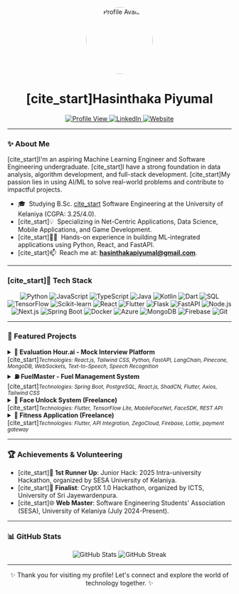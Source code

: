 <p align="center">
  <img src="https://avatars.githubusercontent.com/u/73817304?v=4" alt="Profile Avatar" style="border-radius: 50%; width: 150px;" />
</p>

<h1 align="center">
  [cite_start]Hasinthaka Piyumal 
</h1>

<p align="center">
  <a href="https://github.com/HasinthakaPiyumal" target="_blank">
    <img src="https://img.shields.io/badge/Profile-View-blue?style=for-the-badge&logo=github" alt="Profile View">
  </a>
  <a href="https://linkedin.com/in/hasinthaka-piyumal" target="_blank">
    <img src="https://img.shields.io/badge/LinkedIn-0077B5?style=for-the-badge&logo=linkedin&logoColor=white" alt="LinkedIn"/>
  </a>
   <a href="http://www.hasinthaka.com" target="_blank">
    <img src="https://img.shields.io/badge/Website-4A90E2?style=for-the-badge&logo=About.me&logoColor=white" alt="Website"/>
  </a>
</p>

---

### ✨ About Me

[cite_start]I'm an aspiring Machine Learning Engineer and Software Engineering undergraduate. [cite_start]I have a strong foundation in data analysis, algorithm development, and full-stack development. [cite_start]My passion lies in using AI/ML to solve real-world problems and contribute to impactful projects.

- 🎓 &nbsp;Studying B.Sc. [cite_start](Hons.) Software Engineering at the University of Kelaniya (CGPA: 3.25/4.0).
- [cite_start]💡 &nbsp;Specializing in Net-Centric Applications, Data Science, Mobile Applications, and Game Development.
- [cite_start]👨‍💻 &nbsp;Hands-on experience in building ML-integrated applications using Python, React, and FastAPI.
- [cite_start]📫 &nbsp;Reach me at: **hasinthakapiyumal@gmail.com**.

---

### [cite_start]🚀 Tech Stack 

<p align="center">
    <img src="https://img.shields.io/badge/Python-3776AB?style=for-the-badge&logo=python&logoColor=white" alt="Python" />
    <img src="https://img.shields.io/badge/JavaScript-F7DF1E?style=for-the-badge&logo=javascript&logoColor=black" alt="JavaScript" />
    <img src="https://img.shields.io/badge/TypeScript-3178C6?style=for-the-badge&logo=typescript&logoColor=white" alt="TypeScript" />
    <img src="https://img.shields.io/badge/Java-ED8B00?style=for-the-badge&logo=openjdk&logoColor=white" alt="Java" />
    <img src="https://img.shields.io/badge/Kotlin-7F52FF?style=for-the-badge&logo=kotlin&logoColor=white" alt="Kotlin" />
    <img src="https://img.shields.io/badge/Dart-0175C2?style=for-the-badge&logo=dart&logoColor=white" alt="Dart" />
    <img src="https://img.shields.io/badge/SQL-4479A1?style=for-the-badge&logo=postgresql&logoColor=white" alt="SQL" />
    <img src="https://img.shields.io/badge/TensorFlow-FF6F00?style=for-the-badge&logo=tensorflow&logoColor=white" alt="TensorFlow" />
    <img src="https://img.shields.io/badge/scikit--learn-F7931E?style=for-the-badge&logo=scikit-learn&logoColor=white" alt="Scikit-learn" />
    <img src="https://img.shields.io/badge/React-20232A?style=for-the-badge&logo=react&logoColor=61DAFB" alt="React" />
    <img src="https://img.shields.io/badge/Flutter-02569B?style=for-the-badge&logo=flutter&logoColor=white" alt="Flutter" />
    <img src="https://img.shields.io/badge/Flask-000000?style=for-the-badge&logo=flask&logoColor=white" alt="Flask" />
    <img src="https://img.shields.io/badge/FastAPI-009688?style=for-the-badge&logo=fastapi&logoColor=white" alt="FastAPI" />
    <img src="https://img.shields.io/badge/Node.js-339933?style=for-the-badge&logo=nodedotjs&logoColor=white" alt="Node.js" />
    <img src="https://img.shields.io/badge/Next.js-000000?style=for-the-badge&logo=nextdotjs&logoColor=white" alt="Next.js" />
    <img src="https://img.shields.io/badge/Spring-6DB33F?style=for-the-badge&logo=spring&logoColor=white" alt="Spring Boot" />
    <img src="https://img.shields.io/badge/Docker-2496ED?style=for-the-badge&logo=docker&logoColor=white" alt="Docker" />
    <img src="https://img.shields.io/badge/Azure-0078D4?style=for-the-badge&logo=microsoftazure&logoColor=white" alt="Azure" />
    <img src="https://img.shields.io/badge/MongoDB-47A248?style=for-the-badge&logo=mongodb&logoColor=white" alt="MongoDB" />
    <img src="https://img.shields.io/badge/Firebase-FFCA28?style=for-the-badge&logo=firebase&logoColor=black" alt="Firebase" />
    <img src="https://img.shields.io/badge/Git-F05032?style=for-the-badge&logo=git&logoColor=white" alt="Git" />
</p>

---

### 📂 Featured Projects

<details>
<summary>
  <strong>🤖 Evaluation Hour.ai - Mock Interview Platform</strong>
  <br>
  [cite_start]<small><em>Technologies: React.js, Tailwind CSS, Python, FastAPI, LangChain, Pinecone, MongoDB, WebSockets, Text-to-Speech, Speech Recognition </em></small>
</summary>
<br>
[cite_start]Building an AI-powered platform for mock interviews with real-time chat and voice interactions.
<ul>
  [cite_start]<li>Uses LangChain to connect with LLMs, Pinecone to store interview questions as vector embeddings, and MongoDB for user/session data.</li>
  [cite_start]<li>Includes speech recognition, text-to-speech, and personalized feedback based on responses.</li>
  [cite_start]<li><b>Keywords:</b> mock interviews, LLMs, voice interaction, semantic search, career tech.</li>
</ul>
</details>

<details>
<summary>
  <strong>⛽ FuelMaster - Fuel Management System</strong>
  <br>
  [cite_start]<small><em>Technologies: Spring Boot, PostgreSQL, React.js, ShadCN, Flutter, Axios, Tailwind CSS </em></small>
</summary>
<br>
[cite_start]Developed a full-stack fuel management system for vehicle owners and fuel stations.
<ul>
    [cite_start]<li>Key features included fuel station and vehicle owner registration, vehicle registration with QR code generation and renewal, a mobile QR scanner app for pumpers, and real-time fuel quota updates via SMS.</li>
    <li>The system included OTP-based registration and a mock integration with a government vehicle registry.</li>
    <li><b>Keywords:</b> QR code authentication, real-time fuel quota, SMS & OTP verification, Heroku.</li>
</ul>
</details>

<details>
<summary>
  <strong>🚪 Face Unlock System (Freelance)</strong>
  <br>
  [cite_start]<small><em>Technologies: Flutter, TensorFlow Lite, MobileFaceNet, FaceSDK, REST API </em></small>
</summary>
<br>
[cite_start]Built a Flutter-based door unlock system using on-device face recognition (TFLite + MobileFaceNet).
<ul>
    <li>Unrecognized users were verified via a fitness app QR scan, which also registered new faces automatically.</li>
    <li><b>Keywords:</b> Face recognition, biometric authentication, fallback QR flow, automated registration.</li>
</ul>
</details>

<details>
<summary>
  <strong>💪 Fitness Application (Freelance)</strong>
  <br>
  [cite_start]<small><em>Technologies: Flutter, API Integration, ZegoCloud, Firebase, Lottie, payment gateway </em></small>
</summary>
<br>
[cite_start]Built and published a cross-platform fitness app using Flutter for a foreign gym network.
<ul>
    <li>Features included virtual dietary consultations, in-app live trainer sessions, workout tracking, fitness reports, audio calling, health data and smartwatch integration, and bookings for physiotherapy and medical consultations.</li>
    <li><b>Keywords:</b> Real-time messaging, health data sync, subscription plans.</li>
</ul>
</details>

---

### 🏆 Achievements & Volunteering

- [cite_start]🥇 **1st Runner Up**: Junior Hack: 2025 Intra-university Hackathon, organized by SESA University of Kelaniya.
- [cite_start]🏅 **Finalist**: CryptX 1.0 Hackathon, organized by ICTS, University of Sri Jayewardenpura.
- [cite_start]🌐 **Web Master**: Software Engineering Students' Association (SESA), University of Kelaniya (July 2024-Present).

---

### 📊 GitHub Stats

<p align="center">
  <img src="https://github-readme-stats.vercel.app/api?username=HasinthakaPiyumal&show_icons=true&theme=radical&hide_border=true&rank_icon=github" alt="GitHub Stats" />
  <img src="https://github-readme-streak-stats.herokuapp.com/?user=HasinthakaPiyumal&theme=radical&hide_border=true" alt="GitHub Streak" />
</p>

---

<p align="center">
  ✨ Thank you for visiting my profile! Let's connect and explore the world of technology together. ✨
</p>
